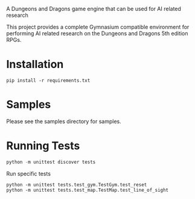 A Dungeons and Dragons game engine that can be used for AI related research

This project provides a complete Gymnasium compatible environment for performing
AI related research on the Dungeons and Dragons 5th edition RPGs.

Installation
============

```
pip install -r requirements.txt
```

Samples
=======

Please see the samples directory for samples.

Running Tests
=============

```python
python -m unittest discover tests
```

Run specific tests

```
python -m unittest tests.test_gym.TestGym.test_reset
python -m unittest tests.test_map.TestMap.test_line_of_sight
```